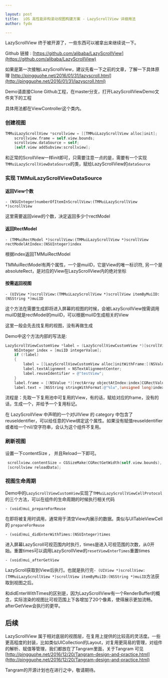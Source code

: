 ```yaml
---

layout: post
title:  iOS 高性能异构滚动视图构建方案 - LazyScrollView 详细用法
author: fydx

---
```


LazyScrollView 终于被开源了，一些东西可以被拿出来继续说一下。

Github 链接 : [https://github.com/alibaba/LazyScrollView](https://github.com/alibaba/LazyScrollView)

如果是第一次接触LazyScrollView，建议先看一下之前的文章，了解一下具体原理 [http://pingguohe.net/2016/01/31/lazyscroll.html](http://pingguohe.net/2016/01/31/lazyscroll.html)

Demo请直接Clone Github工程，在master分支，打开LazyScrollViewDemo文件夹下的工程

具体用法都在ViewController这个类内。

### 创建视图

````objectivec
TMMuiLazyScrollView *scrollview = [[TMMuiLazyScrollView alloc]init];
    scrollview.frame = self.view.bounds;
    scrollview.dataSource = self;    
    [self.view addSubview:scrollview];
````

和正常的ScrollView一样init即可，只需要注意一点的是，需要有一个实现`TMMuiLazyScrollViewDataSource`的类，赋给LazyScrollView的`dataSource`

### 实现 TMMuiLazyScrollViewDataSource

#### 返回View个数

`- (NSUInteger)numberOfItemInScrollView:(TMMuiLazyScrollView *)scrollView`

这里需要返回view的个数，决定返回多少个rectModel

#### 返回RectModel

`- (TMMuiRectModel *)scrollView:(TMMuiLazyScrollView *)scrollView rectModelAtIndex:(NSUInteger)index`

根据index返回TMMuiRectModel

TMMuiRectModel有两个属性，一个是muiID，它是View的唯一标识符, 另一个是absoluteRect，是对应的View在LazyScrollView内的绝对坐标

#### 按需返回视图

`- (UIView *)scrollView:(TMMuiLazyScrollView *)scrollView itemByMuiID:(NSString *)muiID`

这个方法在需要生成即将进入屏幕的视图的时候，会被LazyScrollView按需调用
muiID就是rectModel的muiID，可以根据muiID生成相关的View

这里一般会先去找复用的视图，没有再做生成

Demo中这个方法内部的写法是:

````objectivec
LazyScrollViewCustomView *label = (LazyScrollViewCustomView *)[scrollView dequeueReusableItemWithIdentifier:@"testView"];
    NSInteger index = [muiID integerValue];
    if (!label)
    {
        label = [[LazyScrollViewCustomView alloc]initWithFrame:[(NSValue *)[rectArray objectAtIndex:index]CGRectValue]];
        label.textAlignment = NSTextAlignmentCenter;
        label.reuseIdentifier = @"testView";
    }
    label.frame = [(NSValue *)[rectArray objectAtIndex:index]CGRectValue];
    label.text = [NSString stringWithFormat:@"%lu",(unsigned long)index];
````

流程是：先取一下复用池中可复用的View，有的话，赋给对应的frame，没有的话，生成一个，并给予一个复用标记。

在 LazyScrollView 中声明的一个对UIView 的 category 中包含了 reuseIdentifier，可以给任意的View绑定这个属性。如果没有赋值reuseIdentifier或者给一个nil/空字符串，会认为这个组件不复用。

### 刷新视图

设置一下contentSize ， 并且Reload一下即可。

````objectivec
 scrollview.contentSize = CGSizeMake(CGRectGetWidth(self.view.bounds), 1230);
 [scrollview reloadData];
````

### 视图生命周期

Demo中的`LazyScrollViewCustomView`实现了`TMMuiLazyScrollViewCellProtocol`的三个方法，可以在组件的生命周期的时候执行相关代码

`- (void)mui_prepareForReuse`

在即将被复用时调用，通常用于清空View内展示的数据。类似与UITableViewCell 的 `prepareForReuse`

`- (void)mui_didEnterWithTimes:(NSUInteger)times`

进入屏幕LazyScroll可视范围内时执行，times是进入可视范围的次数，从0开始。重置times可以调用LazyScrollView的`resetViewEnterTimes`重置times

`- (void)mui_afterGetView`

LazyScroll获取到View后执行。也就是执行完`- (UIView *)scrollView:(TMMuiLazyScrollView *)scrollView itemByMuiID:(NSString *)muiID`方法获取到视图之后。

和didEnterWithTimes的区别是，因为LazyScrollView有一个RenderBuffer的概念，实际渲染的视图比可视范围上下各增加了20个像素，使得展示更加流畅。afterGetView会执行的更早。

## 后续

LazyScrollView 属于相对底层的视图层，在复用上提供的比较高的灵活度。一些更高程度的封装，比如类似UICollection的Layout，对复用更简易的管理，对组件的解析、赋值等管理，我们都放在了Tangram里面，关于Tangram 可见 [http://pingguohe.net/2016/12/20/Tangram-design-and-practice.html](http://pingguohe.net/2016/12/20/Tangram-design-and-practice.html)

Tangram的开源计划也在进行之中，敬请期待。



















